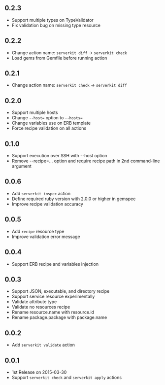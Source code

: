## 0.2.3
- Support multiple types on TypeValidator
- Fix validation bug on missing type resource

## 0.2.2
- Change action name: `serverkit diff` -> `serverkit check`
- Load gems from Gemfile before running action

## 0.2.1
- Change action name: `serverkit check` -> `serverkit diff`

## 0.2.0
- Support multiple hosts
- Change `--host=` option to `--hosts=`
- Change variables use on ERB template
- Force recipe validation on all actions

## 0.1.0
- Support execution over SSH with --host option
- Remove --recipe=... option and require recipe path in 2nd command-line argument

## 0.0.6
- Add `serverkit inspec` action
- Define required ruby version with 2.0.0 or higher in gemspec
- Improve recipe validation accuracy

## 0.0.5
- Add `recipe` resource type
- Improve validation error message

## 0.0.4
- Support ERB recipe and variables injection

## 0.0.3
- Support JSON, executable, and directory recipe
- Support service resource experimentally
- Validate attribute type
- Validate no resources recipe
- Rename resource.name with resource.id
- Rename package.package with package.name

## 0.0.2
- Add `serverkit validate` action

## 0.0.1
- 1st Release on 2015-03-30
- Support `serverkit check` and `serverkit apply` actions
